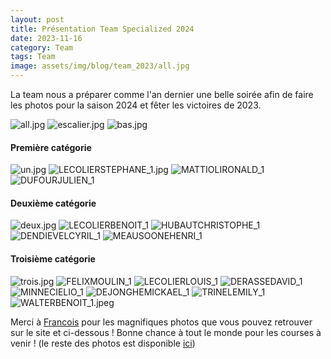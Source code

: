 ```yaml
---
layout: post
title: Présentation Team Specialized 2024
date: 2023-11-16
category: Team
tags: Team
image: assets/img/blog/team_2023/all.jpg
---
```


La team nous a préparer comme l'an dernier une belle soirée afin de faire les photos pour la saison 2024 et fêter les victoires de 2023. 

![all.jpg](https://teamspecializedlille.cc/assets/img/blog/team_2023/all.jpg)
![escalier.jpg](https://teamspecializedlille.cc/assets/img/blog/team_2023/escalier.jpg)
![bas.jpg](https://teamspecializedlille.cc/assets/img/blog/team_2023/bas.jpg)

#### Première catégorie

![un.jpg](https://teamspecializedlille.cc/assets/img/blog/team_2023/un.jpg)
![LECOLIERSTEPHANE_1.jpg](https://teamspecializedlille.cc/assets/img/team/LECOLIERSTEPHANE_1.jpg)
![MATTIOLIRONALD_1](https://teamspecializedlille.cc/assets/img/team/MATTIOLIRONALD_1.jpeg)
![DUFOURJULIEN_1](https://teamspecializedlille.cc/assets/img/team/DUFOURJULIEN_1.jpeg)

#### Deuxième catégorie

![deux.jpg](https://teamspecializedlille.cc/assets/img/blog/team_2023/deux.jpg)
![LECOLIERBENOIT_1](https://teamspecializedlille.cc/assets/img/team/LECOLIERBENOIT_1.JPG)
![HUBAUTCHRISTOPHE_1](https://teamspecializedlille.cc/assets/img/team/HUBAUTCHRISTOPHE_1.jpeg)
![DENDIEVELCYRIL_1](https://teamspecializedlille.cc/assets/img/team/DENDIEVELCYRIL_1.jpeg)
![MEAUSOONEHENRI_1](https://teamspecializedlille.cc/assets/img/team/MEAUSOONEHENRI_1.jpeg)

#### Troisième catégorie

![trois.jpg](https://teamspecializedlille.cc/assets/img/blog/team_2023/trois.jpg)
![FELIXMOULIN_1](https://teamspecializedlille.cc/assets/img/team/FELIXMOULIN_1.jpeg)
![LECOLIERLOUIS_1](https://teamspecializedlille.cc/assets/img/team/LECOLIERLOUIS_1.jpg)
![DERASSEDAVID_1](https://teamspecializedlille.cc/assets/img/team/DERASSEDAVID_1.JPG)
![MINNECIELIO_1](https://teamspecializedlille.cc/assets/img/team/MINNECIELIO_1.jpeg)
![DEJONGHEMICKAEL_1](https://teamspecializedlille.cc/assets/img/team/DEJONGHEMICKAEL_1.jpeg)
![TRINELEMILY_1](https://teamspecializedlille.cc/assets/img/team/TRINELEMILY_1.jpeg)
![WALTERBENOIT_1.jpeg](https://teamspecializedlille.cc/assets/img/team/WALTERBENOIT_1.jpeg)

Merci à [Francois](https://www.instagram.com/francoismrtin/) pour les magnifiques photos que vous pouvez retrouver sur le site et ci-dessous !
Bonne chance à tout le monde pour les courses à venir ! (le reste des photos est disponible [ici](https://wetransfer.com/downloads/5ad3d43fe28121d7c08af6bae53424f020231116175304/fe863d))
